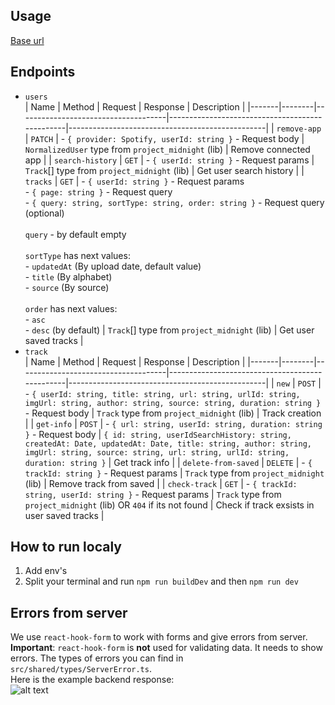 ## Usage

[Base url](https://project-midnight-backend.onrender.com/)

## Endpoints

- `users`
  <br>
  | Name | Method | Request | Response | Description |
  |-------|--------|-------------------------------------|------------------------------------------------|-------------------------------------------------|
  | `remove-app` | `PATCH` | - `{ provider: Spotify, userId: string }` - Request body | `NormalizedUser` type from `project_midnight` (lib) | Remove connected app |
  | `search-history` | `GET` | - `{ userId: string }` - Request params | `Track`[] type from `project_midnight` (lib) | Get user search history |
  | `tracks` | `GET` | - `{ userId: string }` - Request params <br> - `{ page: string }` - Request query <br> - `{ query: string, sortType: string, order: string }` - Request query (optional) <br><br> `query` - by default empty <br><br> `sortType` has next values: <br> - `updatedAt` (By upload date, default value) <br> - `title` (By alphabet) <br> - `source` (By source) <br><br> `order` has next values: <br> - `asc` <br> - `desc` (by default) | `Track`[] type from `project_midnight` (lib) | Get user saved tracks |
- `track`
  <br>
  | Name | Method | Request | Response | Description |
  |-------|--------|-------------------------------------|------------------------------------------------|-------------------------------------------------|
  | `new` | `POST` | - `{ userId: string, title: string, url: string, urlId: string, imgUrl: string, author: string, source: string, duration: string }` - Request body | `Track` type from `project_midnight` (lib) | Track creation |
  | `get-info` | `POST` | - `{ url: string, userId: string, duration: string }` - Request body | `{ id: string, userIdSearchHistory: string, createdAt: Date, updatedAt: Date, title: string, author: string, imgUrl: string, source: string, url: string, urlId: string, duration: string }` | Get track info |
  | `delete-from-saved` | `DELETE` | - `{ trackId: string }` - Request params | `Track` type from `project_midnight` (lib) | Remove track from saved |
  | `check-track` | `GET` | - `{ trackId: string, userId: string }` - Request params | `Track` type from `project_midnight` (lib) OR `404` if its not found | Check if track exsists in user saved tracks |

## How to run localy

1. Add env's
2. Split your terminal and run `npm run buildDev` and then `npm run dev`

## Errors from server

We use `react-hook-form` to work with forms and give errors from server.
<br>
**Important**: `react-hook-form` is **not** used for validating data. It needs to show errors. The types of errors you can find in `src/shared/types/ServerError.ts`.
<br>
Here is the example backend response:
<br>
![alt text](https://iili.io/JM7u6Qe.jpg)
